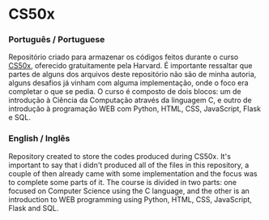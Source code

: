 # CS50x

### Português / Portuguese
Repositório criado para armazenar os códigos feitos durante o curso [CS50x](https://cs50.harvard.edu/x/2022/), oferecido 
gratuitamente pela Harvard. É importante ressaltar que partes de alguns dos arquivos
deste repositório não são de minha autoria, alguns desafios já vinham com alguma implementação,
onde o foco era completar o que se pedia.
O curso é composto de dois blocos: um de introdução à Ciência da Computação através da linguagem C, e
outro de introdução à programação WEB com Python, HTML, CSS, JavaScript, Flask e SQL.

### English / Inglês
Repository created to store the codes produced during CS50x. It's important
to say that i didn't produced all of the files in this repository, a couple of then already came
with some implementation and the focus was to complete some parts of it.
The course is divided in two parts: one focused on Computer Science using the C language, and the other is an introduction to WEB programming using Python, HTML, CSS, JavaScript, Flask and SQL.